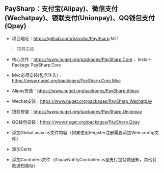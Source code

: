 ## PaySharp：支付宝(Alipay)、微信支付(Wechatpay)、银联支付(Unionpay)、QQ钱包支付(Qpay)

- 项目地址：https://github.com/Varorbc/PaySharp MIT


> 项目安装

- 核心文件：https://www.nuget.org/packages/PaySharp.Core 、Install-Package PaySharp.Core
- Mvc必须安装(包含注入)：https://www.nuget.org/packages/PaySharp.Core.Mvc
- Alipay安装：https://www.nuget.org/packages/PaySharp.Alipay
- Wechat安装：https://www.nuget.org/packages/PaySharp.Wechatpay
- 银联安装：https://www.nuget.org/packages/PaySharp.Unionpay
- QQ钱包安装：https://www.nuget.org/packages/PaySharp.Qpay


- 添加Global.asax.cs文件内容（如果使用Register注册需要添加Web.config文件）
- 添加Certs
- 添加Controlers文件（AlipayNotifyController.cs是支付宝付款通知，其他付款通知类似）
